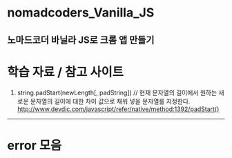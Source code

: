 # nomadcoders_Vanilla_JS
노마드코더 바닐라 JS로 크롬 앱 만들기 
------

# 학습 자료 / 참고 사이트

1. string.padStart(newLength[, padString]) // 현재 문자열의 길이에서 원하는 새로운 문자열의 길이에 대한 차이 값으로 채워 넣을 문자열를 지정한다.
http://www.devdic.com/javascript/refer/native/method:1392/padStart()


------

# error 모음
